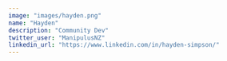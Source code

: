 ```yaml
---
image: "images/hayden.png"
name: "Hayden"
description: "Community Dev"
twitter_user: "ManipulusNZ"
linkedin_url: "https://www.linkedin.com/in/hayden-simpson/"
---
```


